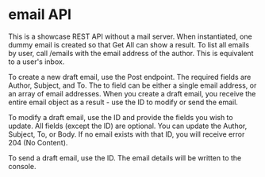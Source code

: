 # email API

This is a showcase REST API without a mail server.
When instantiated, one dummy email is created so that Get All can show a result.
To list all emails by user, call /emails with the email address of the author. This is equivalent to a user's inbox.

To create a new draft email, use the Post endpoint. The required fields are Author, Subject, and To. The to field can be either a single email address, or an array of email addresses.
When you create a draft email, you receive the entire email object as a result - use the ID to modify or send the email.

To modify a draft email, use the ID and provide the fields you wish to update. All fields (except the ID) are optional. You can update the Author, Subject, To, or Body.
If no email exists with that ID, you will receive error 204 (No Content).

To send a draft email, use the ID. The email details will be written to the console.
